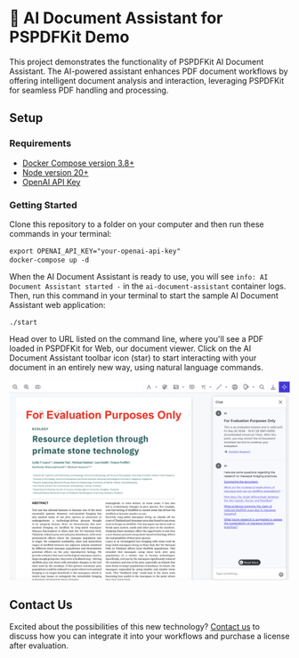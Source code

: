 # 🤖 AI Document Assistant for PSPDFKit Demo

This project demonstrates the functionality of PSPDFKit AI Document Assistant. The AI-powered assistant enhances PDF document workflows by offering intelligent document analysis and interaction, leveraging PSPDFKit for seamless PDF handling and processing.

## Setup

### Requirements

- [Docker Compose version 3.8+](https://docs.docker.com/compose/install/)
- [Node version 20+](https://nodejs.org/en)
- [OpenAI API Key](https://openai.com/api/)

### Getting Started

Clone this repository to a folder on your computer and then run these commands in your terminal:

```shell
export OPENAI_API_KEY="your-openai-api-key"
docker-compose up -d
```

When the AI Document Assistant is ready to use, you will see `info: AI Document Assistant started -` in the `ai-document-assistant` container logs. Then, run this command in your terminal to start the sample AI Document Assistant web application:

```shell
./start
```

Head over to URL listed on the command line, where you'll see a PDF loaded in PSPDFKit for Web, our document viewer. Click on the AI Document Assistant toolbar icon (star) to start interacting with your document in an entirely new way, using natural language commands.

![Screenshot-of-PSPDFKit-AI-Document-Assistant](assets/AI-Document-Assistant-overview.png)

## Contact Us

Excited about the possibilities of this new technology? [Contact us](https://pspdfkit.com/sales/form) to discuss how you can integrate it into your workflows and purchase a license after evaluation.
